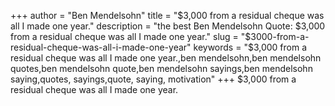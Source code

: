 +++
author = "Ben Mendelsohn"
title = "$3,000 from a residual cheque was all I made one year."
description = "the best Ben Mendelsohn Quote: $3,000 from a residual cheque was all I made one year."
slug = "$3000-from-a-residual-cheque-was-all-i-made-one-year"
keywords = "$3,000 from a residual cheque was all I made one year.,ben mendelsohn,ben mendelsohn quotes,ben mendelsohn quote,ben mendelsohn sayings,ben mendelsohn saying,quotes, sayings,quote, saying, motivation"
+++
$3,000 from a residual cheque was all I made one year.
